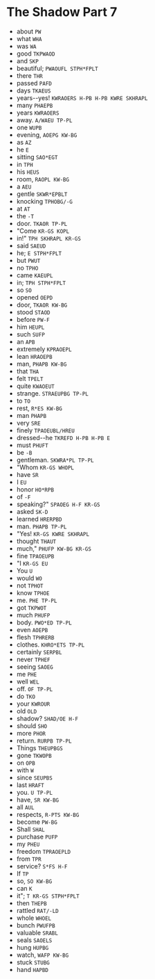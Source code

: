 # The Shadow Part 7

* about `PW`
* what `WHA`
* was `WA`
* good `TKPWAOD`
* and `SKP`
* beautiful; `PWAOUFL STPH*FPLT`
* there `THR`
* passed `PAFD`
* days `TKAEUS`
* years--yes! `KWRAOERS H-PB H-PB KWRE SKHRAPL`
* many `PHAEPB`
* years `KWRAOERS`
* away. `A/WAEU TP-PL`
* one `WUPB`
* evening, `AOEPG KW-BG`
* as `AZ`
* he `E`
* sitting `SAO*EGT`
* in `TPH`
* his `HEUS`
* room, `RAOPL KW-BG`
* a `AEU`
* gentle `SKWR*EPBLT`
* knocking `TPHOBG/-G`
* at `AT`
* the `-T`
* door. `TKAOR TP-PL`
* "Come `KR-GS KOPL`
* in!" `TPH SKHRAPL KR-GS`
* said `SAEUD`
* he; `E STPH*FPLT`
* but `PWUT`
* no `TPHO`
* came `KAEUPL`
* in; `TPH STPH*FPLT`
* so `SO`
* opened `OEPD`
* door, `TKAOR KW-BG`
* stood `STAOD`
* before `PW-F`
* him `HEUPL`
* such `SUFP`
* an `APB`
* extremely `KPRAOEPL`
* lean `HRAOEPB`
* man, `PHAPB KW-BG`
* that `THA`
* felt `TPELT`
* quite `KWAOEUT`
* strange. `STRAEUPBG TP-PL`
* to `TO`
* rest, `R*ES KW-BG`
* man `PHAPB`
* very `SRE`
* finely `TPAOEUBL/HREU`
* dressed--he `TKREFD H-PB H-PB E`
* must `PHUFT`
* be `-B`
* gentleman. `SKWRA*PL TP-PL`
* "Whom `KR-GS WHOPL`
* have `SR`
* I `EU`
* honor `HO*RPB`
* of `-F`
* speaking?" `SPAOEG H-F KR-GS`
* asked `SK-D`
* learned `HRERPBD`
* man. `PHAPB TP-PL`
* "Yes! `KR-GS KWRE SKHRAPL`
* thought `THAUT`
* much," `PHUFP KW-BG KR-GS`
* fine `TPAOEUPB`
* "I `KR-GS EU`
* You `U`
* would `WO`
* not `TPHOT`
* know `TPHOE`
* me. `PHE TP-PL`
* got `TKPWOT`
* much `PHUFP`
* body. `PWO*ED TP-PL`
* even `AOEPB`
* flesh `TPHRERB`
* clothes. `KHRO*ETS TP-PL`
* certainly `SERPBL`
* never `TPHEF`
* seeing `SAOEG`
* me `PHE`
* well `WEL`
* off. `OF TP-PL`
* do `TKO`
* your `KWROUR`
* old `OLD`
* shadow? `SHAD/OE H-F`
* should `SHO`
* more `PHOR`
* return. `RURPB TP-PL`
* Things `THEUPBGS`
* gone `TKWOPB`
* on `OPB`
* with `W`
* since `SEUPBS`
* last `HRAFT`
* you. `U TP-PL`
* have, `SR KW-BG`
* all `AUL`
* respects, `R-PTS KW-BG`
* become `PW-BG`
* Shall `SHAL`
* purchase `PUFP`
* my `PHEU`
* freedom `TPRAOEPLD`
* from `TPR`
* service? `S*FS H-F`
* If `TP`
* so, `SO KW-BG`
* can `K`
* it"; `T KR-GS STPH*FPLT`
* then `THEPB`
* rattled `RAT/-LD`
* whole `WHOEL`
* bunch `PWUFPB`
* valuable `SRABL`
* seals `SAOELS`
* hung `HUPBG`
* watch, `WAFP KW-BG`
* stuck `STUBG`
* hand `HAPBD`
